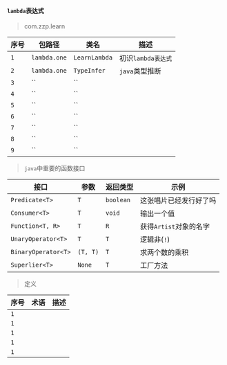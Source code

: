 #### `lambda`表达式
> com.zzp.learn

序号 | 包路径 | 类名 | 描述
--- | --- | --- | ---
`1` | `lambda.one` | `LearnLambda` | 初识`lambda表达式`
`2` | `lambda.one` | `TypeInfer` | `java`类型推断
`3` | `` | `` | 
`4` | `` | `` | 
`5` | `` | `` | 
`6` | `` | `` | 
`7` | `` | `` | 
`8` | `` | `` | 
`9` | `` | `` | 

> `java`中重要的函数接口

接口 | 参数 | 返回类型 | 示例
--- | --- | --- | ---
`Predicate<T>` | `T` | `boolean` | 这张唱片已经发行好了吗
`Consumer<T>` | `T` | `void` | 输出一个值
`Function<T, R>` | `T` | `R` | 获得`Artist`对象的名字
`UnaryOperator<T>` | `T` | `T` | 逻辑非(`!`)
`BinaryOperator<T>` | `(T, T)` | `T` | 求两个数的乘积
`Superlier<T>` | `None` | `T` | 工厂方法

> 定义

序号 | 术语 | 描述
--- | --- | ---
`1` |  | 
`1` |  | 
`1` |  | 
`1` |  | 
`1` |  | 